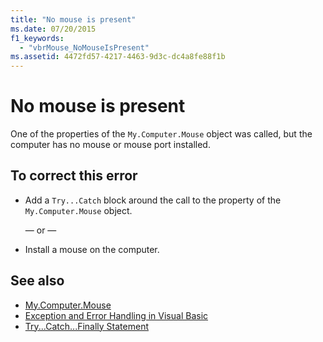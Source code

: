 ```yaml
---
title: "No mouse is present"
ms.date: 07/20/2015
f1_keywords: 
  - "vbrMouse_NoMouseIsPresent"
ms.assetid: 4472fd57-4217-4463-9d3c-dc4a8fe88f1b
---
```

# No mouse is present
One of the properties of the `My.Computer.Mouse` object was called, but the computer has no mouse or mouse port installed.  
  
## To correct this error  
  
-   Add a `Try...Catch` block around the call to the property of the `My.Computer.Mouse` object.  
  
     — or —  
  
-   Install a mouse on the computer.  
  
## See also
- [My.Computer.Mouse](xref:Microsoft.VisualBasic.Devices.Mouse)
- [Exception and Error Handling in Visual Basic](https://msdn.microsoft.com/library/3e351e73-cf23-40ab-8b60-05794160529e)
- [Try...Catch...Finally Statement](../../visual-basic/language-reference/statements/try-catch-finally-statement.md)
